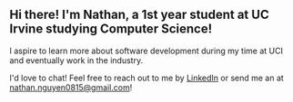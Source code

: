 ## Hi there! I'm Nathan, a 1st year student at UC Irvine studying Computer Science!

I aspire to learn more about software development during my time at UCI and eventually work in the industry.

I'd love to chat! Feel free to reach out to me by [LinkedIn](https://www.linkedin.com/in/nathan-p-nguyen/) or send me an at nathan.nguyen0815@gmail.com!

<!-- COmment
**NathanNguyen08/NathanNguyen08** is a ✨ _special_ ✨ repository because its `README.md` (this file) appears on your GitHub profile.

Here are some ideas to get you started:

- 🔭 I’m currently working on ...
- 🌱 I’m currently learning ...
- 👯 I’m looking to collaborate on ...
- 🤔 I’m looking for help with ...
- 💬 Ask me about ...
- 📫 How to reach me: ...
- 😄 Pronouns: ...
- ⚡ Fun fact: ...
-->  
